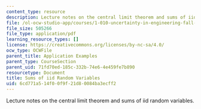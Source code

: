 ```yaml
---
content_type: resource
description: Lecture notes on the central limit theorem and sums of iid random variables.
file: /ol-ocw-studio-app/courses/1-010-uncertainty-in-engineering-fall-2008/6cd771a514f00f9f21d80084ba3ecff2_app_17.pdf
file_size: 505266
file_type: application/pdf
learning_resource_types: []
license: https://creativecommons.org/licenses/by-nc-sa/4.0/
ocw_type: OCWFile
parent_title: Application Examples
parent_type: CourseSection
parent_uid: 71fd70ed-185c-332b-74e6-4e459fe7b890
resourcetype: Document
title: Sums of iid Random Variables
uid: 6cd771a5-14f0-0f9f-21d8-0084ba3ecff2
---
```

Lecture notes on the central limit theorem and sums of iid random variables.